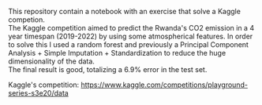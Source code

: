This repository contain a notebook with an exercise that solve a Kaggle competion. \
The Kaggle competition aimed to predict the Rwanda's CO2 emission in a 4 year timespan (2019-2022) by using some atmospherical features. In order to solve this I used a random forest and previously a Principal Component Analysis + Simple Imputation + Standardization to reduce the huge dimensionality of the data.\
The final result is good, totalizing a 6.9% error in the test set.


Kaggle's competition: https://www.kaggle.com/competitions/playground-series-s3e20/data


